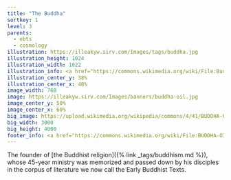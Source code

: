```yaml
---
title: "The Buddha"
sortkey: 1
level: 3
parents:
  - ebts
  - cosmology
illustration: https://illeakyw.sirv.com/Images/tags/buddha.jpg
illustration_height: 1024
illustration_width: 1022
illustration_info: <a href="https://commons.wikimedia.org/wiki/File:Buddha_meditating,_Tokyo_National_Museum,_Japan_cropped.jpg">Jean-Pierre Dalbéra</a>, <a href="https://creativecommons.org/licenses/by-sa/4.0/">CC BY-SA 4.0</a>
illustration_center_y: 38%
illustration_center_x: 48%
image_width: 768
image: https://illeakyw.sirv.com/Images/banners/buddha-oil.jpg
image_center_y: 50%
image_center_x: 60%
big_image: https://upload.wikimedia.org/wikipedia/commons/4/41/BUDDHA-OIL_PAINTING.jpg
big_width: 3000
big_height: 4000
footer_info: <a href="https://commons.wikimedia.org/wiki/File:BUDDHA-OIL_PAINTING.jpg">Rajasekharan Parameswaran</a>, <a href="https://creativecommons.org/licenses/by-sa/3.0">CC BY-SA 3.0</a>
---
```


The founder of [the Buddhist religion]({% link _tags/buddhism.md %}), whose 45-year ministry was memorized and passed down by his disciples in the corpus of literature we now call the Early Buddhist Texts.

